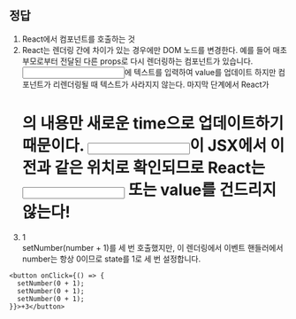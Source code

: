## 정답

1. React에서 컴포넌트를 호출하는 것
2. React는 렌더링 간에 차이가 있는 경우에만 DOM 노드를 변경한다. 예를 들어 매초 부모로부터 전달된 다른 props로 다시 렌더링하는 컴포넌트가 있습니다. <input>에 텍스트를 입력하여 value를 업데이트 하지만 컴포넌트가 리렌더링될 때 텍스트가 사라지지 않는다. 마지막 단계에서 React가 <h1>의 내용만 새로운 time으로 업데이트하기 때문이다. <input>이 JSX에서 이전과 같은 위치로 확인되므로 React는 <input> 또는 value를 건드리지 않는다!
3. 1<br/>
   setNumber(number + 1)를 세 번 호출했지만, 이 렌더링에서 이벤트 핸들러에서 number는 항상 0이므로 state를 1로 세 번 설정합니다.

```
<button onClick={() => {
  setNumber(0 + 1);
  setNumber(0 + 1);
  setNumber(0 + 1);
}}>+3</button>
```
